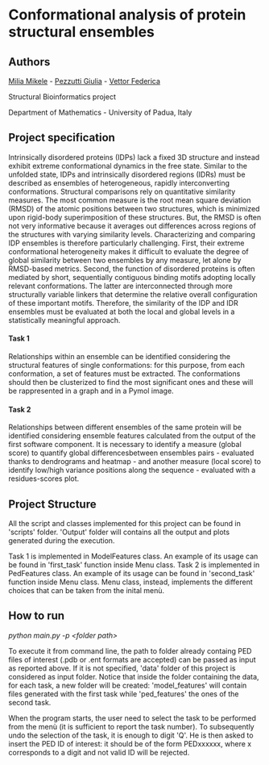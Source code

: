 # Conformational analysis of protein structural ensembles

## Authors
[Milia Mikele](https://github.com/mikelemilia) - 
[Pezzutti Giulia](https://github.com/giuliapezzutti) -
[Vettor Federica](https://github.com/FeVe98)

Structural Bioinformatics project

Department of Mathematics - University of Padua, Italy

## Project specification

Intrinsically disordered proteins (IDPs) lack a fixed 3D structure and instead exhibit extreme
conformational dynamics in the free state. Similar to the unfolded state, IDPs and intrinsically
disordered regions (IDRs) must be described as ensembles of heterogeneous, rapidly interconverting
conformations. Structural comparisons rely on quantitative similarity measures. The most common measure is the root
mean square deviation (RMSD) of the atomic positions between two structures, which is minimized
upon rigid-body superimposition of these structures. But, the RMSD is often not very informative
because it averages out differences across regions of the structures with varying similarity levels.
Characterizing and comparing IDP ensembles is therefore particularly challenging. First, their extreme
conformational heterogeneity makes it difficult to evaluate the degree of global similarity between
two ensembles by any measure, let alone by RMSD-based metrics. Second, the function of disordered
proteins is often mediated by short, sequentially contiguous binding motifs adopting locally
relevant conformations. The latter are interconnected through more structurally variable linkers that
determine the relative overall configuration of these important motifs. Therefore, the similarity of the IDP
and IDR ensembles must be evaluated at both the local and global levels in a statistically meaningful
approach.

#### Task 1

Relationships within an ensemble can be identified considering the structural features of single
conformations: for this purpose, from each conformation, a set of features must be extracted. The 
conformations should then be clusterized to find the most significant ones and these will be rappresented 
in a graph and in a Pymol image.

#### Task 2

Relationships between different ensembles of the same protein will be identified considering
ensemble features calculated from the output of the first software component. It is necessary to 
identify a measure (global score) to quantify global differencesbetween ensembles pairs - evaluated 
thanks to dendrograms and heatmap - and another measure (local score) to identify low/high variance positions
along the sequence - evaluated with a residues-scores plot.

## Project Structure

All the script and classes implemented for this project can be found in 'scripts' folder. 
'Output' folder will contains all the output and plots generated during the execution.  

Task 1 is implemented in ModelFeatures class. An example of its usage can be found in 'first_task' function
inside Menu class. 
Task 2 is implemented in PedFeatures class. An example of its usage can be found in 'second_task' function
inside Menu class. 
Menu class, instead, implements the different choices that can be taken from the inital menù. 

## How to run

*python main.py -p \<folder path>*

To execute it from command line, the path to folder already containg PED files of interest (.pdb or .ent formats are accepted) 
can be passed as input as reported above. If it is not specified, 'data' folder of this project is considered as input folder. 
Notice that inside the folder containing the data, for each task, a new folder will be created: 'model_features' will contain
files generated with the first task while 'ped_features' the ones of the second task. 

When the program starts, the user need to select the task to be performed from the menù (it is sufficient to report the task 
number). To subsequently undo the selection of the task, it is enough to digit 'Q'. He is then asked
to insert the PED ID of interest: it should be of the form PEDxxxxxx, where x corresponds to a digit and not valid ID will be rejected. 

